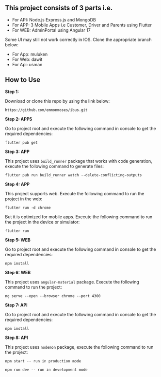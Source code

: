 ## This project consists of 3 parts i.e. 

* For API: Node.js Express.js and MongoDB
* For APP: 3 Mobile Apps i.e Customer, Driver and Parents using Flutter
* For WEB: AdminPortal using Angular 17

Some UI may still not work correctly in IOS. Clone the appropriate branch below:

* For App: muluken
* For Web: dawit
* For Api: usman

## How to Use 
**Step 1:**

Download or clone this repo by using the link below:

```
https://github.com/emmonmoses/ibus.git
```

**Step 2: APPS**

Go to project root and execute the following command in console to get the required dependencies: 

```
flutter pub get 
```

**Step 3: APP**

This project uses `build_runner` package that works with code generation, execute the following command to generate files:

```
flutter pub run build_runner watch --delete-conflicting-outputs
```

**Step 4: APP**

This project supports web. Execute the following command to run the project in the web:

```
flutter run -d chrome
```

But it is optimized for mobile apps. Execute the following command to run the project in the device or simulator:

```
flutter run
```

**Step 5: WEB**

Go to project root and execute the following command in console to get the required dependencies: 

```
npm install 
```

**Step 6: WEB**

This project uses `angular-material` package. Execute the following command to run the project:

```
ng serve --open --browser chrome --port 4300
```

**Step 7: API**

Go to project root and execute the following command in console to get the required dependencies: 

```
npm install 
```

**Step 8: API**

This project uses `nodemon` package, execute the following command to run the project:

```
npm start -- run in production mode
```

```
npm run dev -- run in development mode
```